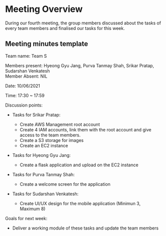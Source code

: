 # Meeting Overview

During our fourth meeting, the group members discussed about the tasks of every team members and finalised our tasks for this week.

## Meeting minutes template

Team name: Team S

Members present: Hyeong Gyu Jang, Purva Tanmay Shah, Srikar Pratap, Sudarshan Venkatesh
<br>
Member Absent: NIL

Date: 10/06/2021

Time: 17:30 ~ 17:59

Discussion points:
* Tasks for Srikar Pratap:
    - Create AWS Management root account
    - Create 4 IAM accounts, link them with the root account and give access to the team members.
    - Create a S3 storage for images
    - Create an EC2 instance 

* Tasks for Hyeong Gyu Jang:
    - Create a flask application and upload on the EC2 instance

* Tasks for Purva Tanmay Shah:
    - Create a welcome screen for the application

* Tasks for Sudarshan Venkatesh:
    - Create UI/UX design for the mobile application (Minimun 3, Maximum 8)

Goals for next week:
* Deliver a working module of these tasks and update the team members

